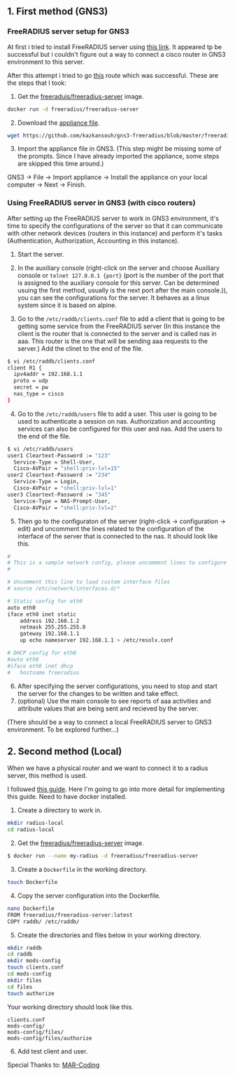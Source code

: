 ## 1. First method (GNS3)

### FreeRADIUS server setup for GNS3

At first i tried to install FreeRADIUS server using [this link](https://computingforgeeks.com/how-to-install-freeradius-and-daloradius-on-ubuntu/). It appeared tp be successful but i couldn't figure out a way to connect a cisco router in GNS3 environment to this server. 

After this attempt i tried to go [this](https://github.com/kazkansouh/gns3-freeradius) route which was successful. These are the steps that I took:

1. Get the [freeraduis/freeradius-server](https://hub.docker.com/r/freeradius/freeradius-server) image.
```bash
docker run -d freeradius/freeradius-server
```
2. Download the [appliance file](https://github.com/kazkansouh/gns3-freeradius/blob/master/freeradius.gns3a).
```bash
wget https://github.com/kazkansouh/gns3-freeradius/blob/master/freeradius.gns3a
```
3. Import the appliance file in GNS3.
(This step might be missing some of the prompts. Since I have already imported the appliance, some steps are skipped this time around.)

GNS3 -> File -> Import appliance -> Install the appliance on your local computer -> Next -> Finish.

### Using FreeRADIUS server in GNS3 (with cisco routers)

After setting up the FreeRADIUS server to work in GNS3 environment, it's time to specify the configurations of the server so that it can communicate with other network devices (routers in this instance) and perform it's tasks (Authentication, Authorization, Accounting in this instance). 

1. Start the server.

2. In the auxiliary console (right-click on the server and choose Auxiliary console or `telnet 127.0.0.1 {port}` (port is the number of the port that is assigned to the auxiliary console for this server. Can be determined usuing the first method, usually is the next port after the main console.)), you can see the configurations for the server. It behaves as a linux system since it is based on alpine. 

3. Go to the `/etc/raddb/clients.conf` file to add a client that is going to be getting some service from the FreeRADIUS server (In this instance the client is the router that is connected to the server and is called nas in aaa. This router is the one that will be sending aaa requests to the server.) Add the clinet to the end of the file.
```bash
$ vi /etc/raddb/clients.conf
client R1 {
  ipv4addr = 192.168.1.1
  proto = udp 
  secret = pw
  nas_type = cisco
}
```
4. Go to the `/etc/raddb/users` file to add a user. This user is going to be used to authenticate a session on nas. Authorization and accounting services can also be configured for this user and nas. Add the users to the end of the file.
```bash
$ vi /etc/raddb/users
user1 Cleartext-Password := "123"
  Service-Type = Shell-User,
  Cisco-AVPair = "shell:priv-lvl=15"
user2 Cleartext-Password := "234"
  Service-Type = Login,
  Cisco-AVPair = "shell:priv-lvl=1"
user3 Cleartext-Password := "345"
  Service-Type = NAS-Prompt-User,
  Cisco-AVPair = "shell:priv-lvl=2"
```

5. Then go to the configuraton of the server (right-click -> configuration -> edit) and uncomment the lines related to the configuration of the interface of the server that is connected to the nas. It should look like this.
```bash
#
# This is a sample network config, please uncomment lines to configure the network
#

# Uncomment this line to load custom interface files
# source /etc/network/interfaces.d/*

# Static config for eth0
auto eth0
iface eth0 inet static
	address 192.168.1.2
	netmask 255.255.255.0
	gateway 192.168.1.1
	up echo nameserver 192.168.1.1 > /etc/resolv.conf

# DHCP config for eth0
#auto eth0
#iface eth0 inet dhcp
#	hostname freeradius

```
6. After specifying the server configurations, you need to stop and start the server for the changes to be written and take effect.
7. (optional) Use the main console to see reports of aaa activities and attribute values that are being sent and recieved by the server.

(There should be a way to connect a local FreeRADIUS server to GNS3 environment. To be explored further...)

## 2. Second method (Local)


When we have a physical router and we want to connect it to a radius server, this method is used.

I followed [this guide](https://hub.docker.com/r/freeradius/freeradius-server). Here I'm going to go into more detail for implementing this guide. Need to have docker installed.

1. Create a directory to work in.
```bash
mkdir radius-local
cd radius-local
```
2. Get the [freeradius/freeradius-server](https://hub.docker.com/r/freeradius/freeradius-server) image.
```bash
$ docker run --name my-radius -d freeradius/freeradius-server
```
3. Create a `Dockerfile` in the working directory.
```bash
touch Dockerfile
```
4. Copy the server configuration into the Dockerfile.
```bash
nano Dockerfile
FROM freeradius/freeradius-server:latest
COPY raddb/ /etc/raddb/
```
5. Create the directories and files below in your working directory.
```bash
mkdir raddb
cd raddb
mkdir mods-config
touch clients.conf
cd mods-config
mkdir files
cd files
touch authorize
```
Your working directory should look like this.
```
clients.conf
mods-config/
mods-config/files/
mods-config/files/authorize
```
6. Add test client and user.
















Special Thanks to: [MAR-Coding](https://github.com/mar-coding)

